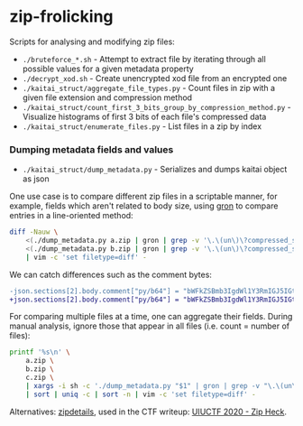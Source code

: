 # zip-frolicking

Scripts for analysing and modifying zip files:

- `./bruteforce_*.sh` - Attempt to extract file by iterating through all possible values for a given metadata property
- `./decrypt_xod.sh` - Create unencrypted xod file from an encrypted one
- `./kaitai_struct/aggregate_file_types.py` - Count files in zip with a given file extension and compression method
- `./kaitai_struct/count_first_3_bits_group_by_compression_method.py` - Visualize histograms of first 3 bits of each file's compressed data
- `./kaitai_struct/enumerate_files.py` - List files in a zip by index

### Dumping metadata fields and values

- `./kaitai_struct/dump_metadata.py` - Serializes and dumps kaitai object as json

One use case is to compare different zip files in a scriptable manner, for example, fields which aren't related to body size, using [gron](https://github.com/tomnomnom/gron) to compare entries in a line-oriented method:

```bash
diff -Nauw \
    <(./dump_metadata.py a.zip | gron | grep -v '\.\(un\)\?compressed_size') \
    <(./dump_metadata.py b.zip | gron | grep -v '\.\(un\)\?compressed_size') \
    | vim -c 'set filetype=diff' -
```

We can catch differences such as the comment bytes:

```diff
-json.sections[2].body.comment["py/b64"] = "bWFkZSBmb3IgdWl1Y3RmIGJ5IGt1aWxpbgAAAAAAAAA=";
+json.sections[2].body.comment["py/b64"] = "bWFkZSBmb3IgdWl1Y3RmIGJ5IGt1aWxpbiA6IF+kE0M=";
```

For comparing multiple files at a time, one can aggregate their fields. During manual analysis, ignore those that appear in all files (i.e. count = number of files):

```bash
printf '%s\n' \
    a.zip \
    b.zip \
    c.zip \
    | xargs -i sh -c './dump_metadata.py "$1" | gron | grep -v "\.\(un\)\?compressed_size"' _ {} \ 
    | sort | uniq -c | sort -n | vim -c 'set filetype=diff' -
```

Alternatives: [zipdetails](https://metacpan.org/pod/distribution/IO-Compress/bin/zipdetails), used in the CTF writeup: [UIUCTF 2020 - Zip Heck](https://ptomerty.xyz/writeups/2020-07-19-uiuctf-zip-heck/).
